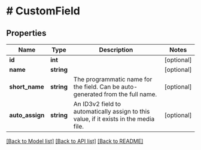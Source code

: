 # # CustomField

## Properties

Name | Type | Description | Notes
------------ | ------------- | ------------- | -------------
**id** | **int** |  | [optional]
**name** | **string** |  | [optional]
**short_name** | **string** | The programmatic name for the field. Can be auto-generated from the full name. | [optional]
**auto_assign** | **string** | An ID3v2 field to automatically assign to this value, if it exists in the media file. | [optional]

[[Back to Model list]](../../README.md#models) [[Back to API list]](../../README.md#endpoints) [[Back to README]](../../README.md)
